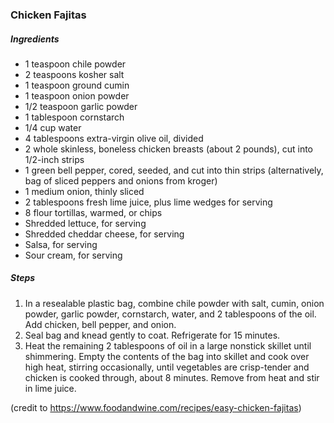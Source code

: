 ### Chicken Fajitas

##### Ingredients
- 1 teaspoon chile powder
- 2 teaspoons kosher salt
- 1 teaspoon ground cumin
- 1 teaspoon onion powder
- 1/2 teaspoon garlic powder
- 1 tablespoon cornstarch
- 1/4 cup water
- 4 tablespoons extra-virgin olive oil, divided
- 2 whole skinless, boneless chicken breasts (about 2 pounds), cut into 1/2-inch strips
- 1 green bell pepper, cored, seeded, and cut into thin strips (alternatively, bag of sliced peppers and onions from kroger)
- 1 medium onion, thinly sliced
- 2 tablespoons fresh lime juice, plus lime wedges for serving
- 8 flour tortillas, warmed, or chips
- Shredded lettuce, for serving
- Shredded cheddar cheese, for serving
- Salsa, for serving
- Sour cream, for serving

##### Steps
1. In a resealable plastic bag, combine chile powder with salt, cumin, onion powder, garlic powder, cornstarch, water, and 2 tablespoons of the oil. Add chicken, bell pepper, and onion.
2.  Seal bag and knead gently to coat. Refrigerate for 15 minutes.
3. Heat the remaining 2 tablespoons of oil in a large nonstick skillet until shimmering. Empty the contents of the bag into skillet and cook over high heat, stirring occasionally, until vegetables are crisp-tender and chicken is cooked through, about 8 minutes. Remove from heat and stir in lime juice.

(credit to https://www.foodandwine.com/recipes/easy-chicken-fajitas)
